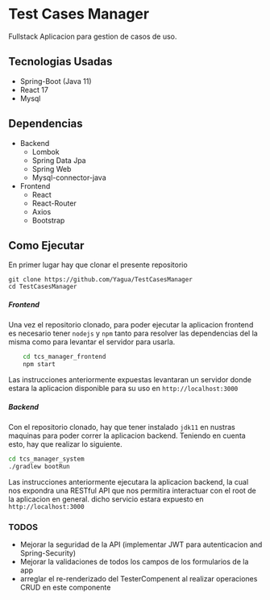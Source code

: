 # Test Cases Manager

Fullstack Aplicacion para gestion de casos de uso.

## Tecnologias Usadas

- Spring-Boot (Java 11)
- React 17
- Mysql

## Dependencias

- Backend
    - Lombok
    - Spring Data Jpa
    - Spring Web
    - Mysql-connector-java
- Frontend
    - React
    - React-Router
    - Axios
    - Bootstrap

## Como Ejecutar

En primer lugar hay que clonar el presente repositorio

```
git clone https://github.com/Yagua/TestCasesManager
cd TestCasesManager
```

##### Frontend

Una vez el repositorio clonado, para poder ejecutar la aplicacion frontend es
necesario tener `nodejs` y `npm` tanto para resolver las dependencias del la misma
como para levantar el servidor para usarla.

```bash
    cd tcs_manager_frontend
    npm start
```

Las instrucciones anteriormente expuestas levantaran un servidor donde estara
la aplicacion disponible para su uso en `http://localhost:3000`

##### Backend

Con el repositorio clonado, hay que tener instalado `jdk11` en nustras maquinas
para poder correr la aplicacion backend. Teniendo en cuenta esto, hay que realizar
lo siguiente.

```bash
cd tcs_manager_system
./gradlew bootRun
```

Las instrucciones anteriormente ejecutara la aplicacion backend, la cual nos expondra
una RESTful API que nos permitira interactuar con el root de la aplicacion en general.
dicho servicio estara expuesto en `http://localhost:3000`

### TODOS

- Mejorar la seguridad de la API (implementar JWT para autenticacion and Spring-Security)
- Mejorar la validaciones de todos los campos de los formularios de la app
- arreglar el re-renderizado del TesterCompenent al realizar operaciones CRUD en este componente
